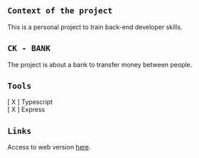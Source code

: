 ## `Context of the project`

This is a personal project to train back-end developer skills.

## `CK - BANK`

The project is about a bank to transfer money between people.

## `Tools`

[ X ] Typescript <br />
[ X ] Express

## `Links`

Access to web version [here](https://github.com/kaiquecaires/ck-bank).
